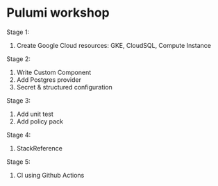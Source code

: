 # Pulumi workshop

Stage 1:
1. Create Google Cloud resources: GKE, CloudSQL, Compute Instance

Stage 2:
1. Write Custom Component
2. Add Postgres provider
3. Secret & structured configuration

Stage 3:
1. Add unit test
2. Add policy pack

Stage 4:
1. StackReference

Stage 5:
1. CI using Github Actions
